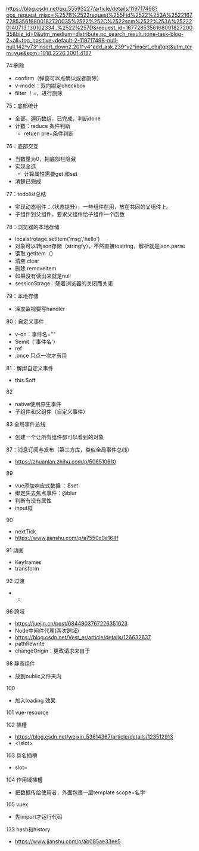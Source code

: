 https://blog.csdn.net/qq_55593227/article/details/119717498?ops_request_misc=%257B%2522request%255Fid%2522%253A%2522167728535616800182720035%2522%252C%2522scm%2522%253A%252220140713.130102334..%2522%257D&request_id=167728535616800182720035&biz_id=0&utm_medium=distribute.pc_search_result.none-task-blog-2~all~top_positive~default-2-119717498-null-null.142^v73^insert_down2,201^v4^add_ask,239^v2^insert_chatgpt&utm_term=vue&spm=1018.2226.3001.4187


74:删除
- confirm（弹窗可以点确认或者删除）
- v-model：双向绑定checkbox
- filter ！=，进行删除

75：底部统计
- 全部，遍历数组，已完成，判断done
- 计数：reduce 条件判断 
  - retuen pre+条件判断

76：底部交互
- 当数量为0，把底部栏隐藏
- 实现全选
  - 计算属性需要get 和set
- 清楚已完成

77：todolist总结
- 实现动态组件：（状态提升），一些组件在用，放在共同的父组件上。
- 子组件到父组件，要求父组件给子组件一个函数

78：浏览器的本地存储
- localstrotage.setItem('msg','hello')
- 对象可以转json存储（stringfy），不然直接tostring，解析就是json.parse
- 读取 getItem（）
- 清空 clear
- 删除  removeItem
- 如果没有读出来就是null
- sessionStrage：随着浏览器的关闭而关闭

79：本地存储
- 深度监视要写handler

80：自定义事件
- v-on：事件名=""
- $emit（'事件名'）
- ref
- .once 只点一次才有用

81：解绑自定义事件
- this.$off

82
- native使用原生事件
- 子组件和父组件（自定义事件）

83 全局事件总线
- 创建一个让所有组件都可以看到的对象  

87：消息订阅与发布（第三方库，类似全局事件总线）
- https://zhuanlan.zhihu.com/p/506510610

89
- vue添加响应式数据 ：$set
- 绑定失去焦点事件：@blur
- 判断有没有属性
- input框

90
- nextTick
- https://www.jianshu.com/p/a7550c0e164f

91 动画
- Keyframes
- transform

92 过渡
-  -

96 跨域
- https://juejin.cn/post/6844903767226351623
- Node中间件代理(两次跨域)
- https://blog.csdn.net/Vest_er/article/details/126632637
- pathRewrite
- changeOrigin：更改请求来自于

98 静态组件
- 放到public文件夹内

100
- 加入loading 效果

101 vue-resource

102 插槽
- https://blog.csdn.net/weixin_53614367/article/details/123512913
- <\slot>

103 具名插槽
- slot=

104 作用域插槽
- 把数据传给使用者，外面包裹一层template scope=名字

105 vuex
- 先import才运行代码

133 hash和history
- https://www.jianshu.com/p/ab085ae33ee5

